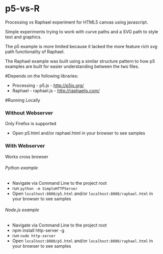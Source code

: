 # p5-vs-R
Processing vs Raphael experiment for HTML5 canvas using javascript.

Simple experiments trying to work with curve paths and a SVG path to style text and graphics.

The p5 example is more limited because it lacked the more feature rich svg path functionality of Raphael.

The Raphael example was built using a similar structure pattern to how p5 examples are built for easier understanding between the two files.

#Depends on the following libraries:

  * Processing - p5.js - http://p5js.org/
  * Raphael - raphael.js - http://raphaeljs.com/

#Running Locally
### Without Webserver
Only Firefox is supported
- Open p5.html and/or raphael.html in your browser to see samples

### With Webserver
Works cross browser
###### Python example
- Navigate via Command Line to the project root
- run `python -m SimpleHTTPServer`
- Open `localhost:8000/p5.html` and/or `localhost:8000/raphael.html` in your browser to see samples

###### Node.js example
- Navigate via Command Line to the project root
- npm install http-server -g
- run `node http-server`
- Open `localhost:8080/p5.html` and/or `localhost:8080/raphael.html` in your browser to see samples
